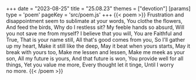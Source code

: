 +++
date = "2023-08-25"
title = "25.08.23"
themes = ["devotion"]
[params]
  type = 'poem'
  pageKey = 'src/poem.js'
+++
{{< poem >}}
Frustration and disappointment seem to sublimate at your words,
You clothe the flowers,
And feed the birds,
Why do I restless sit?
My feeble hands so absurd,
Will you not save me from myself?
I believe that you will,
You are Faithful and True,
That is your name still,
All that's good comes from you,
So I'll gather up my heart,
Make it still like the deep,
May it beat when yours starts,
May it break with yours too,
Make me lessen and lessen,
Make me meek as your son,
All my future is yours,
And that future is won,
You provide well for all things,
Yet you value me more,
Every thought let it tinge, 
Until I worry no more.
{{< /poem >}}